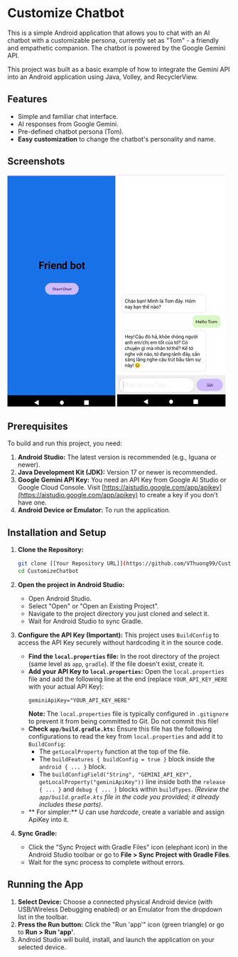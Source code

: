# Customize Chatbot

This is a simple Android application that allows you to chat with an AI chatbot with a customizable persona, currently set as "Tom" - a friendly and empathetic companion. The chatbot is powered by the Google Gemini API.

This project was built as a basic example of how to integrate the Gemini API into an Android application using Java, Volley, and RecyclerView.

## Features

*   Simple and familiar chat interface.
*   AI responses from Google Gemini.
*   Pre-defined chatbot persona (Tom).
*   **Easy customization** to change the chatbot's personality and name.

## Screenshots 

![startScreen](docs/images/img.png)
 ![chatScreen](docs/images/img_1.png)

## Prerequisites

To build and run this project, you need:

1.  **Android Studio:** The latest version is recommended (e.g., Iguana or newer).
2.  **Java Development Kit (JDK):** Version 17 or newer is recommended.
3.  **Google Gemini API Key:** You need an API Key from Google AI Studio or Google Cloud Console. Visit [https://aistudio.google.com/app/apikey](https://aistudio.google.com/app/apikey) to create a key if you don't have one.
4.  **Android Device or Emulator:** To run the application.

## Installation and Setup

1.  **Clone the Repository:**
    ```bash
    git clone [[Your Repository URL]](https://github.com/VThuong99/CustomizeChatbot)
    cd CustomizeChatbot
    ```

2.  **Open the project in Android Studio:**
    *   Open Android Studio.
    *   Select "Open" or "Open an Existing Project".
    *   Navigate to the project directory you just cloned and select it.
    *   Wait for Android Studio to sync Gradle.

3.  **Configure the API Key (Important):**
    This project uses `BuildConfig` to access the API Key securely without hardcoding it in the source code.
    *   **Find the `local.properties` file:** In the root directory of the project (same level as `app`, `gradle`). If the file doesn't exist, create it.
    *   **Add your API Key to `local.properties`:** Open the `local.properties` file and add the following line at the end (replace `YOUR_API_KEY_HERE` with your actual API Key):
        ```properties
        geminiApiKey="YOUR_API_KEY_HERE"
        ```
        **Note:** The `local.properties` file is typically configured in `.gitignore` to prevent it from being committed to Git. Do not commit this file!
    *   **Check `app/build.gradle.kts`:** Ensure this file has the following configurations to read the key from `local.properties` and add it to `BuildConfig`:
        *   The `getLocalProperty` function at the top of the file.
        *   The `buildFeatures { buildConfig = true }` block inside the `android { ... }` block.
        *   The `buildConfigField("String", "GEMINI_API_KEY", getLocalProperty("geminiApiKey"))` line inside both the `release { ... }` and `debug { ... }` blocks within `buildTypes`.
            *(Review the `app/build.gradle.kts` file in the code you provided; it already includes these parts)*.
    *   ** For simpler:** U can use *hardcode*, create a variable and assign ApiKey into it. 

4.  **Sync Gradle:**
    *   Click the "Sync Project with Gradle Files" icon (elephant icon) in the Android Studio toolbar or go to **File > Sync Project with Gradle Files**.
    *   Wait for the sync process to complete without errors.

## Running the App

1.  **Select Device:** Choose a connected physical Android device (with USB/Wireless Debugging enabled) or an Emulator from the dropdown list in the toolbar.
2.  **Press the Run button:** Click the "Run 'app'" icon (green triangle) or go to **Run > Run 'app'**.
3.  Android Studio will build, install, and launch the application on your selected device.
